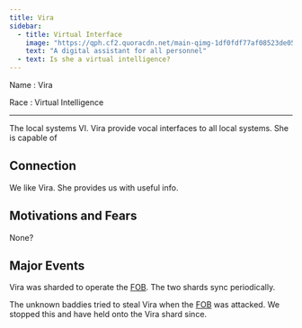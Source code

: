 ```yaml
---
title: Vira
sidebar:
  - title: Virtual Interface
    image: "https://qph.cf2.quoracdn.net/main-qimg-1df0fdf77af08523de0560e323ab8dbe-pjlq"
    text: "A digital assistant for all personnel"
  - text: Is she a virtual intelligence?
---
```


Name
: Vira

Race
: Virtual Intelligence

---

The local systems VI. Vira provide vocal interfaces to all local systems. She is capable of

## Connection

We like Vira. She provides us with useful info.

## Motivations and Fears

None?

## Major Events

Vira was sharded to operate the [FOB](../locations/fob.md). The two shards sync periodically.

The unknown baddies tried to steal Vira when the [FOB](../locations/fob.md) was attacked. We stopped this and have held onto the Vira shard since.

